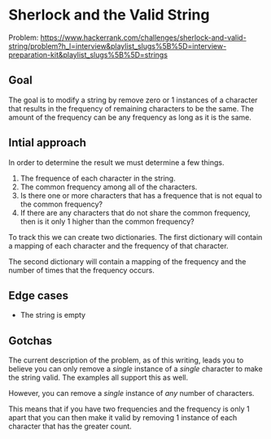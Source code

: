 # Sherlock and the Valid String

Problem: <https://www.hackerrank.com/challenges/sherlock-and-valid-string/problem?h_l=interview&playlist_slugs%5B%5D=interview-preparation-kit&playlist_slugs%5B%5D=strings>

## Goal

The goal is to modify a string by remove zero or 1 instances of a character that results in the frequency of remaining characters to be the same.  The amount of the frequency can be any frequency as long as it is the same.

## Intial approach

In order to determine the result we must determine a few things.

1. The frequence of each character in the string.
2. The common frequency among all of the characters.
3. Is there one or more characters that has a frequence that is not equal to the common frequency?
4. If there are any characters that do not share the common frequency, then is it only 1 higher than the common frequency?

To track this we can create two dictionaries.  The first dictionary will contain a mapping of each character and the frequency of that character.

The second dictionary will contain a mapping of the frequency and the number of times that the frequency occurs.

## Edge cases

- The string is empty

## Gotchas

The current description of the problem, as of this writing, leads you to believe you can only remove a *single* instance of a *single* character to make the string valid.  The examples all support this as well.

However, you can remove a *single* instance of *any* number of characters.

This means that if you have two frequencies and the frequency is only 1 apart that you can then make it valid by removing 1 instance of each character that has the greater count.
